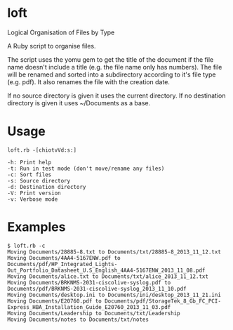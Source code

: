 loft
====

Logical Organisation of Files by Type

A Ruby script to organise files.

The script uses the yomu gem to get the title of the document if the file name
doesn't include a title (e.g. the file name only has numbers).
The file will be renamed and sorted into a subdirectory according to it's file
type (e.g. pdf). It also renames the file with the creation date.

If no source directory is given it uses the current directory.
If no destination directory is given it uses ~/Documents as a base.

Usage
=====

```
loft.rb -[chiotvVd:s:]

-h: Print help
-t: Run in test mode (don't move/rename any files)
-c: Sort files
-s: Source directory
-d: Destination directory
-V: Print version
-v: Verbose mode
```

Examples
========

```
$ loft.rb -c
Moving Documents/28885-8.txt to Documents/txt/28885-8_2013_11_12.txt
Moving Documents/4AA4-5167ENW.pdf to Documents/pdf/HP_Integrated_Lights-Out_Portfolio_Datasheet_U.S_English_4AA4-5167ENW_2013_11_08.pdf
Moving Documents/alice.txt to Documents/txt/alice_2013_11_12.txt
Moving Documents/BRKNMS-2031-ciscolive-syslog.pdf to Documents/pdf/BRKNMS-2031-ciscolive-syslog_2013_11_10.pdf
Moving Documents/desktop.ini to Documents/ini/desktop_2013_11_21.ini
Moving Documents/E20760.pdf to Documents/pdf/StorageTek_8_Gb_FC_PCI-Express_HBA_Installation_Guide_E20760_2013_11_03.pdf
Moving Documents/Leadership to Documents/txt/Leadership
Moving Documents/notes to Documents/txt/notes
```
